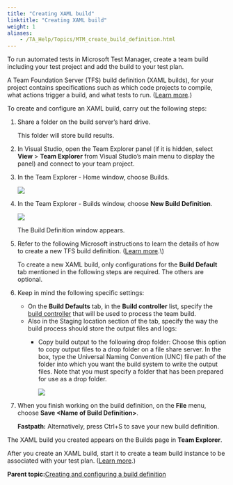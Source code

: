 ```yaml
--- 
title: "Creating XAML build"
linktitle: "Creating XAML build"
weight: 1
aliases: 
    - /TA_Help/Topics/MTM_create_build_definition.html
---
```


To run automated tests in Microsoft Test Manager, create a team build including your test project and add the build to your test plan.

A Team Foundation Server \(TFS\) build definition \(XAML builds\), for your project contains specifications such as which code projects to compile, what actions trigger a build, and what tests to run. \([Learn more](https://msdn.microsoft.com/library/ms181709%28v=vs.120%29.aspx).\)

To create and configure an XAML build, carry out the following steps:

1.  Share a folder on the build server’s hard drive.

    This folder will store build results.

2.  In Visual Studio, open the Team Explorer panel \(if it is hidden, select **View** \> **Team Explorer** from Visual Studio’s main menu to display the panel\) and connect to your team project.

3.  In the Team Explorer - Home window, choose Builds.

    ![](/images//Images/VS_create_build_definition.png)

4.  In the Team Explorer - Builds window, choose **New Build Definition**.

    ![](/images//Images/VS_new_build_definition.png)

    The Build Definition window appears.

5.  Refer to the following Microsoft instructions to learn the details of how to create a new TFS build definition. \([Learn more](https://msdn.microsoft.com/en-us/library/ms181716(v=vs.120).aspx).\)

    To create a new XAML build, only configurations for the **Build Default** tab mentioned in the following steps are required. The others are optional.

6.  Keep in mind the following specific settings:

    -   On the **Build Defaults** tab, in the **Build controller** list, specify the [build controller](/TA_Help/Topics/ug_MTM_config_build_controller.html) that will be used to process the team build.
    -   Also in the Staging location section of the tab, specify the way the build process should store the output files and logs:
        -   Copy build output to the following drop folder: Choose this option to copy output files to a drop folder on a file share server. In the box, type the Universal Naming Convention \(UNC\) file path of the folder into which you want the build system to write the output files. Note that you must specify a folder that has been prepared for use as a drop folder.

            ![](/images//Images/VS_new_build_definition_config.png)

7.  When you finish working on the build definition, on the **File** menu, choose **Save <Name of Build Definition\>**.

    **Fastpath:** Alternatively, press Ctrl+S to save your new build definition.


The XAML build you created appears on the Builds page in **Team Explorer**.

After you create an XAML build, start it to create a team build instance to be associated with your test plan. \([Learn more](/TA_Help/Topics/MTM_queue_XAML_build.html).\)

**Parent topic:**[Creating and configuring a build definition](/TA_Help/Topics/ug_MTM_build_definition.html)

